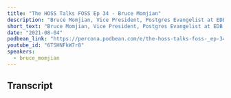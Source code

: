 ```yaml
---
title: "The HOSS Talks FOSS Ep 34 - Bruce Momjian"
description: "Bruce Momjian, Vice President, Postgres Evangelist at EDB sat down with the HOSS Matt Yonkovit to talk through the current trends in database technology as well as to get details on the release of Postgres 14"
short_text: "Bruce Momjian, Vice President, Postgres Evangelist at EDB sat down with the HOSS Matt Yonkovit to talk through the current trends in database technology as well as to get details on the release of Postgres 14.  Bruce has been around the database space for more than 30 years : He is a co-founder and core team member of the PostgreSQL Global Development Group as well as a known speaker, author, and contributor in the PostgreSQL community who has appeared at many international open-source conferences.   Recently he visited Percona Live and talked to us about how to choose the best hardware for PostgreSQL in the cloud."
date: "2021-08-04"
podbean_link: "https://percona.podbean.com/e/the-hoss-talks-foss-_ep-34-bruce-momjian-vice-president-and-postgres-evangelist-at-edb/"
youtube_id: "6TSHNFkW7r8"
speakers:
  - bruce_momjian
---
```



## Transcript


